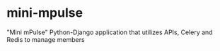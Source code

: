 # mini-mpulse
"Mini mPulse" Python-Django application that utilizes APIs, Celery and Redis to manage members 
